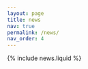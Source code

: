 ```yaml
---
layout: page
title: news
nav: true
permalink: /news/
nav_order: 4
---
```


{% include news.liquid %}
